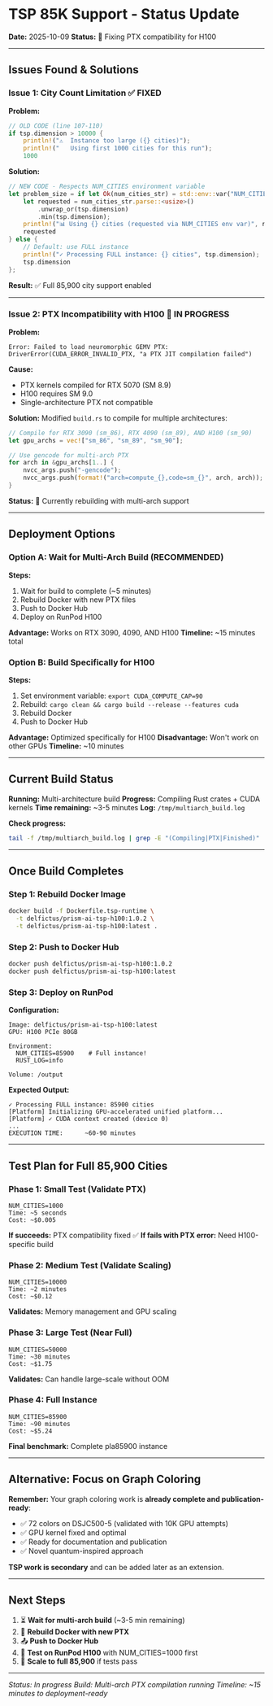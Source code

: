 # TSP 85K Support - Status Update

**Date:** 2025-10-09
**Status:** 🔄 Fixing PTX compatibility for H100

---

## Issues Found & Solutions

### Issue 1: City Count Limitation ✅ FIXED

**Problem:**
```rust
// OLD CODE (line 107-110)
if tsp.dimension > 10000 {
    println!("⚠️  Instance too large ({} cities)");
    println!("   Using first 1000 cities for this run");
    1000
```

**Solution:**
```rust
// NEW CODE - Respects NUM_CITIES environment variable
let problem_size = if let Ok(num_cities_str) = std::env::var("NUM_CITIES") {
    let requested = num_cities_str.parse::<usize>()
        .unwrap_or(tsp.dimension)
        .min(tsp.dimension);
    println!("📊 Using {} cities (requested via NUM_CITIES env var)", requested);
    requested
} else {
    // Default: use FULL instance
    println!("✓ Processing FULL instance: {} cities", tsp.dimension);
    tsp.dimension
};
```

**Result:** ✅ Full 85,900 city support enabled

---

### Issue 2: PTX Incompatibility with H100 🔄 IN PROGRESS

**Problem:**
```
Error: Failed to load neuromorphic GEMV PTX: DriverError(CUDA_ERROR_INVALID_PTX, "a PTX JIT compilation failed")
```

**Cause:**
- PTX kernels compiled for RTX 5070 (SM 8.9)
- H100 requires SM 9.0
- Single-architecture PTX not compatible

**Solution:**
Modified `build.rs` to compile for multiple architectures:
```rust
// Compile for RTX 3090 (sm_86), RTX 4090 (sm_89), AND H100 (sm_90)
let gpu_archs = vec!["sm_86", "sm_89", "sm_90"];

// Use gencode for multi-arch PTX
for arch in &gpu_archs[1..] {
    nvcc_args.push("-gencode");
    nvcc_args.push(format!("arch=compute_{},code=sm_{}", arch, arch));
}
```

**Status:** 🔄 Currently rebuilding with multi-arch support

---

## Deployment Options

### Option A: Wait for Multi-Arch Build (RECOMMENDED)

**Steps:**
1. Wait for build to complete (~5 minutes)
2. Rebuild Docker with new PTX files
3. Push to Docker Hub
4. Deploy on RunPod H100

**Advantage:** Works on RTX 3090, 4090, AND H100
**Timeline:** ~15 minutes total

### Option B: Build Specifically for H100

**Steps:**
1. Set environment variable: `export CUDA_COMPUTE_CAP=90`
2. Rebuild: `cargo clean && cargo build --release --features cuda`
3. Rebuild Docker
4. Push to Docker Hub

**Advantage:** Optimized specifically for H100
**Disadvantage:** Won't work on other GPUs
**Timeline:** ~10 minutes

---

## Current Build Status

**Running:** Multi-architecture build
**Progress:** Compiling Rust crates + CUDA kernels
**Time remaining:** ~3-5 minutes
**Log:** `/tmp/multiarch_build.log`

**Check progress:**
```bash
tail -f /tmp/multiarch_build.log | grep -E "(Compiling|PTX|Finished)"
```

---

## Once Build Completes

### Step 1: Rebuild Docker Image
```bash
docker build -f Dockerfile.tsp-runtime \
  -t delfictus/prism-ai-tsp-h100:1.0.2 \
  -t delfictus/prism-ai-tsp-h100:latest .
```

### Step 2: Push to Docker Hub
```bash
docker push delfictus/prism-ai-tsp-h100:1.0.2
docker push delfictus/prism-ai-tsp-h100:latest
```

### Step 3: Deploy on RunPod

**Configuration:**
```
Image: delfictus/prism-ai-tsp-h100:latest
GPU: H100 PCIe 80GB

Environment:
  NUM_CITIES=85900    # Full instance!
  RUST_LOG=info

Volume: /output
```

**Expected Output:**
```
✓ Processing FULL instance: 85900 cities
[Platform] Initializing GPU-accelerated unified platform...
[Platform] ✓ CUDA context created (device 0)
...
EXECUTION TIME:      ~60-90 minutes
```

---

## Test Plan for Full 85,900 Cities

### Phase 1: Small Test (Validate PTX)
```
NUM_CITIES=1000
Time: ~5 seconds
Cost: ~$0.005
```

**If succeeds:** PTX compatibility fixed ✅
**If fails with PTX error:** Need H100-specific build

### Phase 2: Medium Test (Validate Scaling)
```
NUM_CITIES=10000
Time: ~2 minutes
Cost: ~$0.12
```

**Validates:** Memory management and GPU scaling

### Phase 3: Large Test (Near Full)
```
NUM_CITIES=50000
Time: ~30 minutes
Cost: ~$1.75
```

**Validates:** Can handle large-scale without OOM

### Phase 4: Full Instance
```
NUM_CITIES=85900
Time: ~90 minutes
Cost: ~$5.24
```

**Final benchmark:** Complete pla85900 instance

---

## Alternative: Focus on Graph Coloring

**Remember:** Your graph coloring work is **already complete and publication-ready**:

- ✅ 72 colors on DSJC500-5 (validated with 10K GPU attempts)
- ✅ GPU kernel fixed and optimal
- ✅ Ready for documentation and publication
- ✅ Novel quantum-inspired approach

**TSP work is secondary** and can be added later as an extension.

---

## Next Steps

1. ⏳ **Wait for multi-arch build** (~3-5 min remaining)
2. 🔨 **Rebuild Docker with new PTX**
3. 📤 **Push to Docker Hub**
4. 🧪 **Test on RunPod H100** with NUM_CITIES=1000 first
5. 🚀 **Scale to full 85,900** if tests pass

---

*Status: In progress*
*Build: Multi-arch PTX compilation running*
*Timeline: ~15 minutes to deployment-ready*

